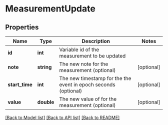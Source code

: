 # MeasurementUpdate

## Properties
Name | Type | Description | Notes
------------ | ------------- | ------------- | -------------
**id** | **int** | Variable id of the measurement to be updated | 
**note** | **string** | The new note for the measurement (optional) | [optional] 
**start_time** | **int** | The new timestamp for the the event in epoch seconds (optional) | [optional] 
**value** | **double** | The new value of for the measurement (optional) | [optional] 

[[Back to Model list]](../../README.md#documentation-for-models) [[Back to API list]](../../README.md#documentation-for-api-endpoints) [[Back to README]](../../README.md)
